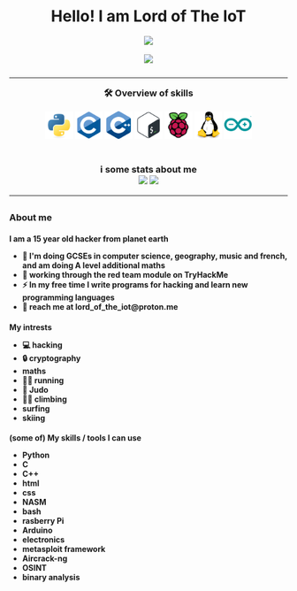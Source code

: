 <!DOCTYPE html>
<html>
  
<body>
  
<div align="center">
<h1>
  Hello! I am Lord of The IoT
</h1>

![](https://media.tenor.com/3bTxZ4HdrysAAAAC/pixels-neon.gif)

![](https://komarev.com/ghpvc/?username=Lord-of-the-IoT&style=flat-square&color=grey)
<h3>

  ---

  🛠️ Overview of skills
  <div>
    <img src="https://github.com/devicons/devicon/blob/master/icons/python/python-original.svg" height="50">
    <img src="https://github.com/devicons/devicon/blob/master/icons/c/c-original.svg" height="50">
    <img src="https://github.com/devicons/devicon/blob/master/icons/cplusplus/cplusplus-original.svg" height="50">
    <img src="https://github.com/devicons/devicon/blob/master/icons/bash/bash-original.svg" height="50">
    <img src="https://github.com/devicons/devicon/blob/master/icons/raspberrypi/raspberrypi-original.svg" height="50">
    <img src="https://github.com/devicons/devicon/blob/master/icons/linux/linux-original.svg" height="50">
    <img src="https://github.com/devicons/devicon/blob/master/icons/arduino/arduino-original.svg" height="50">
  </div>
  </br></br>
  ℹ️ some stats about me
  </br>
  <img src="https://github-readme-stats.vercel.app/api/?username=Lord-of-the-IoT&theme=radical" height="140">
  <img src="https://github-readme-stats.vercel.app/api/top-langs/?username=Lord-of-the-IoT&layout=compact&theme=radical" height="140">
</div>

---

<h2>
  <h3>
  About me
    <h4>
      I am a 15 year old hacker from planet earth
      <ul>
        <li>
          🔭 I'm doing GCSEs in computer science, geography, music and french, and am doing A level additional maths
        </li>
        <li>
          🌱 working through the red team module on TryHackMe
        </li>
        <li>
          ⚡ In my free time I write programs for hacking and learn new programming languages
        </li>
        <li>
          📧 reach me at lord_of_the_iot@proton.me
        </li>
      </lu>
    </h4>
    <h4>
      My intrests
      <ul>
        <li>
          💻 hacking
        </li>
        <li>
          🔒 cryptography
        </li>
        <li>
          maths
        </li>
        <li>
          🏃‍♂️ running
        </li>
        <li>
          🥋 Judo
        </li>
        <li>
          🧗‍♂️ climbing
        </li>
        <li>
          surfing
        </li>
        <li>
          skiing
        </li>
      </ul>
  </h4>
  <h4>
      (some of) My skills / tools I can use
      <ul>
          <li>
              Python
          </li>
          <li>
              C
          </li>
          <li>
              C++
          </li>
          <li>
              html
          </li>
          <li>
              css
          </li>
          <li>
              NASM
          </li>
          <li>
              bash
          </li>
          <li>
              rasberry Pi
          </li>
          <li>
              Arduino
          </li>
          <li>
              electronics
          </li>
          <li>
              metasploit framework
          </li>
          <li>
              Aircrack-ng
          </li>
          <li>
              OSINT
          </li>
          <li>
              binary analysis
          </li>
      </h4>
</h2>
  
</body>
</html>
